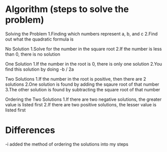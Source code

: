 # Algorithm (steps to solve the problem)
Solving the Problem
    1.Finding which numbers represent a, b, and c
    2.Find out what the quadratic formula is 
    
No Solution
    1.Solve for the number in the square root 
    2.If the number is less than 0, there is no solution 
    
One Solution 
    1.If the number in the root is 0, there is only one solution 
    2.You find this solution by doing -b / 2a
    
Two Solutions 
    1.If the number in the root is positive, then there are 2 solutions
    2.One solution is found by adding the sqaure root of that number 
    3.The other solution is found by subtracting the square root of that number 
    
Ordering the Two Solutions
    1.If there are two negative solutions, the greater value is listed first 
    2.If there are two positive solutions, the lesser value is listed first 
    
# Differences
-i added the method of ordering the solutions into my steps